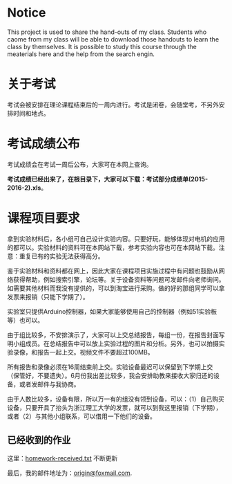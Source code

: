 # Notice

This project is used to share the hand-outs of my class. Students who caome from my class will be able to download those handouts to learn the class by themselves. It is possible to study this course through the meaterials here and the help from the search engin. 

# 关于考试

考试会被安排在理论课程结束后的一周内进行。考试是闭卷，会随堂考，不另外安排时间和地点。

# 考试成绩公布

考试成绩会在考试一周后公布，大家可在本网上查询。

**考试成绩已经出来了，在根目录下，大家可以下载：考试部分成绩单(2015-2016-2).xls**。

# 课程项目要求

拿到实验材料后，各小组可自己设计实验内容。只要好玩，能够体现对电机的应用的都可以。实验材料的资料可在本网站下载，参考实验内容也可在本网站下载。注意：重复已有的实验无法获得高分。

鉴于实验材料和资料都在网上，因此大家在课程项目实施过程中有问题也鼓励从网络获得帮助，例如搜索引擎，论坛等。关于设备资料等问题可发邮件向老师询问。如需要其他材料而我没有提供的，可以到淘宝进行采购。做的好的那组同学可以拿发票来报销（只能下学期了）。

实验室只提供Arduino控制器，如果大家能够使用自己的控制器（例如51实验板等）也可以。

由于组比较多，不安排演示了，大家可以上交总结报告，每组一份，在报告封面写明小组成员。在总结报告中可以放上实验过程的图片和分析。另外，也可以拍摄实验录像，和报告一起上交。视频文件不要超过100MB。

所有报告和录像必须在16周结束前上交。实验设备最迟可以保留到下学期上交（保管好，不要遗失）。6月份我出差比较多，我会安排助教来接收大家归还的设备，或者发邮件与我协商。

由于人数比较多，设备有限，所以万一有的组没有领到设备，可以：（1）自己购买设备，只要开具了抬头为浙江理工大学的发票，就可以到我这里报销（下学期），或者（2）与其他小组联系，可以借用一下他们的设备。

## 已经收到的作业

这里：[homework-received.txt](homework-received.txt) 不断更新


最后，我的邮件地址为：origin@foxmail.com.
